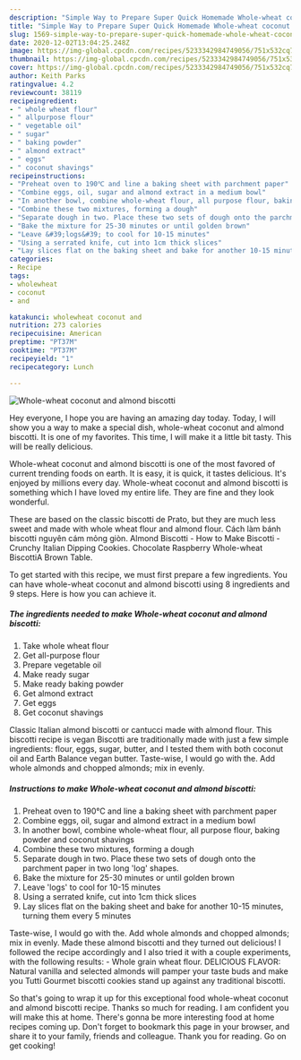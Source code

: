 ```yaml
---
description: "Simple Way to Prepare Super Quick Homemade Whole-wheat coconut and almond biscotti"
title: "Simple Way to Prepare Super Quick Homemade Whole-wheat coconut and almond biscotti"
slug: 1569-simple-way-to-prepare-super-quick-homemade-whole-wheat-coconut-and-almond-biscotti
date: 2020-12-02T13:04:25.248Z
image: https://img-global.cpcdn.com/recipes/5233342984749056/751x532cq70/whole-wheat-coconut-and-almond-biscotti-recipe-main-photo.jpg
thumbnail: https://img-global.cpcdn.com/recipes/5233342984749056/751x532cq70/whole-wheat-coconut-and-almond-biscotti-recipe-main-photo.jpg
cover: https://img-global.cpcdn.com/recipes/5233342984749056/751x532cq70/whole-wheat-coconut-and-almond-biscotti-recipe-main-photo.jpg
author: Keith Parks
ratingvalue: 4.2
reviewcount: 38119
recipeingredient:
- " whole wheat flour"
- " allpurpose flour"
- " vegetable oil"
- " sugar"
- " baking powder"
- " almond extract"
- " eggs"
- " coconut shavings"
recipeinstructions:
- "Preheat oven to 190℃ and line a baking sheet with parchment paper"
- "Combine eggs, oil, sugar and almond extract in a medium bowl"
- "In another bowl, combine whole-wheat flour, all purpose flour, baking powder and coconut shavings"
- "Combine these two mixtures, forming a dough"
- "Separate dough in two. Place these two sets of dough onto the parchment paper in two long &#39;log&#39; shapes."
- "Bake the mixture for 25-30 minutes or until golden brown"
- "Leave &#39;logs&#39; to cool for 10-15 minutes"
- "Using a serrated knife, cut into 1cm thick slices"
- "Lay slices flat on the baking sheet and bake for another 10-15 minutes, turning them every 5 minutes"
categories:
- Recipe
tags:
- wholewheat
- coconut
- and

katakunci: wholewheat coconut and 
nutrition: 273 calories
recipecuisine: American
preptime: "PT37M"
cooktime: "PT37M"
recipeyield: "1"
recipecategory: Lunch

---
```



![Whole-wheat coconut and almond biscotti](https://img-global.cpcdn.com/recipes/5233342984749056/751x532cq70/whole-wheat-coconut-and-almond-biscotti-recipe-main-photo.jpg)

Hey everyone, I hope you are having an amazing day today. Today, I will show you a way to make a special dish, whole-wheat coconut and almond biscotti. It is one of my favorites. This time, I will make it a little bit tasty. This will be really delicious.

Whole-wheat coconut and almond biscotti is one of the most favored of current trending foods on earth. It is easy, it is quick, it tastes delicious. It's enjoyed by millions every day. Whole-wheat coconut and almond biscotti is something which I have loved my entire life. They are fine and they look wonderful.

These are based on the classic biscotti de Prato, but they are much less sweet and made with whole wheat flour and almond flour. Cách làm bánh biscotti nguyên cám mỏng giòn. Almond Biscotti - How to Make Biscotti - Crunchy Italian Dipping Cookies. Chocolate Raspberry Whole-wheat BiscottiA Brown Table.


To get started with this recipe, we must first prepare a few ingredients. You can have whole-wheat coconut and almond biscotti using 8 ingredients and 9 steps. Here is how you can achieve it.

<!--inarticleads1-->

##### The ingredients needed to make Whole-wheat coconut and almond biscotti:

1. Take  whole wheat flour
1. Get  all-purpose flour
1. Prepare  vegetable oil
1. Make ready  sugar
1. Make ready  baking powder
1. Get  almond extract
1. Get  eggs
1. Get  coconut shavings


Classic Italian almond biscotti or cantucci made with almond flour. This biscotti recipe is vegan Biscotti are traditionally made with just a few simple ingredients: flour, eggs, sugar, butter, and I tested them with both coconut oil and Earth Balance vegan butter. Taste-wise, I would go with the. Add whole almonds and chopped almonds; mix in evenly. 

<!--inarticleads2-->

##### Instructions to make Whole-wheat coconut and almond biscotti:

1. Preheat oven to 190℃ and line a baking sheet with parchment paper
1. Combine eggs, oil, sugar and almond extract in a medium bowl
1. In another bowl, combine whole-wheat flour, all purpose flour, baking powder and coconut shavings
1. Combine these two mixtures, forming a dough
1. Separate dough in two. Place these two sets of dough onto the parchment paper in two long &#39;log&#39; shapes.
1. Bake the mixture for 25-30 minutes or until golden brown
1. Leave &#39;logs&#39; to cool for 10-15 minutes
1. Using a serrated knife, cut into 1cm thick slices
1. Lay slices flat on the baking sheet and bake for another 10-15 minutes, turning them every 5 minutes


Taste-wise, I would go with the. Add whole almonds and chopped almonds; mix in evenly. Made these almond biscotti and they turned out delicious! I followed the recipe accordingly and I also tried it with a couple experiments, with the following results: - Whole grain wheat flour. DELICIOUS FLAVOR: Natural vanilla and selected almonds will pamper your taste buds and make you Tutti Gourmet biscotti cookies stand up against any traditional biscotti. 

So that's going to wrap it up for this exceptional food whole-wheat coconut and almond biscotti recipe. Thanks so much for reading. I am confident you will make this at home. There's gonna be more interesting food at home recipes coming up. Don't forget to bookmark this page in your browser, and share it to your family, friends and colleague. Thank you for reading. Go on get cooking!
